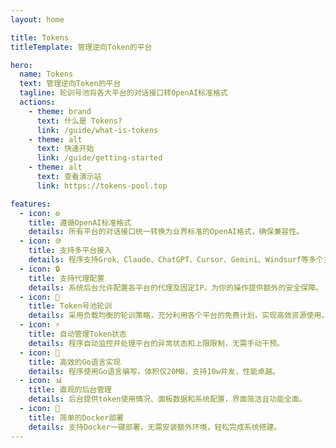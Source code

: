 ```yaml
---
layout: home

title: Tokens
titleTemplate: 管理逆向Token的平台

hero:
  name: Tokens
  text: 管理逆向Token的平台
  tagline: 轮训号池将各大平台的对话接口转OpenAI标准格式
  actions:
    - theme: brand
      text: 什么是 Tokens?
      link: /guide/what-is-tokens
    - theme: alt
      text: 快速开始
      link: /guide/getting-started
    - theme: alt
      text: 查看演示站
      link: https://tokens-pool.top

features:
  - icon: ⚙️
    title: 遵循OpenAI标准格式
    details: 所有平台的对话接口统一转换为业界标准的OpenAI格式，确保兼容性。
  - icon: 🌐
    title: 支持多平台接入
    details: 程序支持Grok、Claude、ChatGPT、Cursor、Gemini、Windsurf等多个主流AI平台。
  - icon: 🔒
    title: 支持代理配置
    details: 系统后台允许配置各平台的代理及固定IP，为你的操作提供额外的安全保障。
  - icon: 🔄
    title: Token号池轮训
    details: 采用负载均衡的轮训策略，充分利用各个平台的免费计划，实现高效资源使用。
  - icon: ⚡
    title: 自动管理Token状态
    details: 程序自动监控并处理平台的异常状态和上限限制，无需手动干预。
  - icon: 🚀
    title: 高效的Go语言实现
    details: 程序使用Go语言编写，体积仅20MB，支持10w并发，性能卓越。
  - icon: 📊
    title: 直观的后台管理
    details: 后台提供token使用情况、面板数据和系统配置，界面简洁且功能全面。
  - icon: 🐳
    title: 简单的Docker部署
    details: 支持Docker一键部署，无需安装额外环境，轻松完成系统搭建。
---
```


